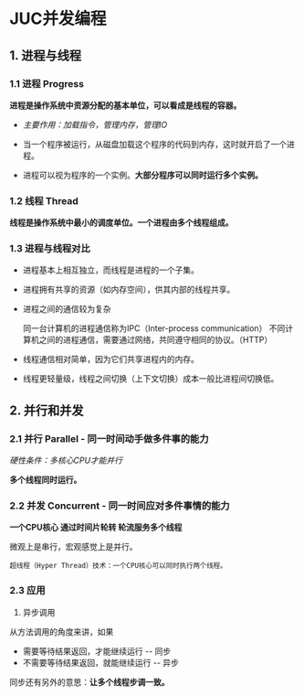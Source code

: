 # JUC并发编程

## 1. 进程与线程

### 1.1 进程 Progress

**进程是操作系统中资源分配的基本单位，可以看成是线程的容器。**

- *主要作用：加载指令，管理内存，管理IO*

- 当一个程序被运行，从磁盘加载这个程序的代码到内存，这时就开启了一个进程。

- 进程可以视为程序的一个实例。**大部分程序可以同时运行多个实例。**

### 1.2 线程 Thread

**线程是操作系统中最小的调度单位。一个进程由多个线程组成。**

### 1.3 进程与线程对比

- 进程基本上相互独立，而线程是进程的一个子集。

- 进程拥有共享的资源（如内存空间），供其内部的线程共享。

- 进程之间的通信较为复杂

    同一台计算机的进程通信称为IPC（Inter-process communication）
    不同计算机之间的进程通信，需要通过网络，共同遵守相同的协议。（HTTP）

- 线程通信相对简单，因为它们共享进程内的内存。

- 线程更轻量级，线程之间切换（上下文切换）成本一般比进程间切换低。

## 2. 并行和并发

### 2.1 并行 Parallel - 同一时间动手做多件事的能力

*硬性条件：多核心CPU才能并行*

**多个线程同时运行。**

### 2.2 并发 Concurrent - 同一时间应对多件事情的能力

**一个CPU核心 通过时间片轮转 轮流服务多个线程**

微观上是串行，宏观感觉上是并行。

    超线程（Hyper Thread）技术：一个CPU核心可以同时执行两个线程。

### 2.3 应用

1) 异步调用

从方法调用的角度来讲，如果

* 需要等待结果返回，才能继续运行 -- 同步
* 不需要等待结果返回，就能继续运行 -- 异步

同步还有另外的意思：**让多个线程步调一致。**


